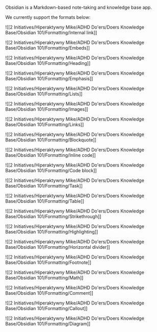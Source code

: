 Obsidian is a Markdown-based note-taking and knowledge base app. 

We currently support the formats below:

![[2 Initiatives/Hiperaktywny Mike/ADHD Do'ers/Doers Knowledge Base/Obsidian 101/Formatting/Internal link]]

![[2 Initiatives/Hiperaktywny Mike/ADHD Do'ers/Doers Knowledge Base/Obsidian 101/Formatting/Embeds]]

![[2 Initiatives/Hiperaktywny Mike/ADHD Do'ers/Doers Knowledge Base/Obsidian 101/Formatting/Heading]]

![[2 Initiatives/Hiperaktywny Mike/ADHD Do'ers/Doers Knowledge Base/Obsidian 101/Formatting/Emphasis]]

![[2 Initiatives/Hiperaktywny Mike/ADHD Do'ers/Doers Knowledge Base/Obsidian 101/Formatting/Lists]]

![[2 Initiatives/Hiperaktywny Mike/ADHD Do'ers/Doers Knowledge Base/Obsidian 101/Formatting/Images]]

![[2 Initiatives/Hiperaktywny Mike/ADHD Do'ers/Doers Knowledge Base/Obsidian 101/Formatting/Links]]

![[2 Initiatives/Hiperaktywny Mike/ADHD Do'ers/Doers Knowledge Base/Obsidian 101/Formatting/Blockquote]]

![[2 Initiatives/Hiperaktywny Mike/ADHD Do'ers/Doers Knowledge Base/Obsidian 101/Formatting/Inline code]]

![[2 Initiatives/Hiperaktywny Mike/ADHD Do'ers/Doers Knowledge Base/Obsidian 101/Formatting/Code block]]

![[2 Initiatives/Hiperaktywny Mike/ADHD Do'ers/Doers Knowledge Base/Obsidian 101/Formatting/Task]]

![[2 Initiatives/Hiperaktywny Mike/ADHD Do'ers/Doers Knowledge Base/Obsidian 101/Formatting/Table]]

![[2 Initiatives/Hiperaktywny Mike/ADHD Do'ers/Doers Knowledge Base/Obsidian 101/Formatting/Strikethrough]]

![[2 Initiatives/Hiperaktywny Mike/ADHD Do'ers/Doers Knowledge Base/Obsidian 101/Formatting/Highlighting]]

![[2 Initiatives/Hiperaktywny Mike/ADHD Do'ers/Doers Knowledge Base/Obsidian 101/Formatting/Horizontal divider]]

![[2 Initiatives/Hiperaktywny Mike/ADHD Do'ers/Doers Knowledge Base/Obsidian 101/Formatting/Footnote]]

![[2 Initiatives/Hiperaktywny Mike/ADHD Do'ers/Doers Knowledge Base/Obsidian 101/Formatting/Math]]

![[2 Initiatives/Hiperaktywny Mike/ADHD Do'ers/Doers Knowledge Base/Obsidian 101/Formatting/Comment]]

![[2 Initiatives/Hiperaktywny Mike/ADHD Do'ers/Doers Knowledge Base/Obsidian 101/Formatting/Callout]]

![[2 Initiatives/Hiperaktywny Mike/ADHD Do'ers/Doers Knowledge Base/Obsidian 101/Formatting/Diagram]]

